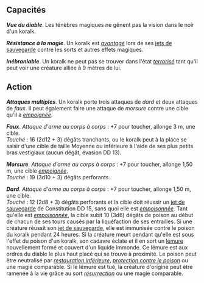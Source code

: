 ## Capacités
_**Vue du diable**_. Les ténèbres magiques ne gênent pas la vision dans le noir d'un koralk.

_**Résistance à la magie**_. Un koralk est [_avantagé_](/utiliser-les-caracteristiques/#avantage-et-desavantage) lors de ses [jets de sauvegarde](/utiliser-les-caracteristiques/#jets-de-sauvegarde) contre les sorts et autres effets magiques.

_**Inébranlable**_. Un koralk ne peut pas se trouver dans l'état [_terrorisé_](/gerer-la-sante-du-personnage/#terrorise) tant qu'il peut voir une créature alliée à 9 mètres de lui.

## Action
_**Attaques multiples**_. Un koralk porte trois attaques de _dard_ et deux attaques de _faux_. Il peut également faire une attaque de _morsure_ contre une cible qu'il a [_empoignée_](/gerer-la-sante-du-personnage/#empoigne).

_**Faux**_. _Attaque d'arme au corps à corps_ : +7 pour toucher, allonge 3 m, une cible.  
_Touché_ : 16 (2d12 + 3) dégâts tranchants, ou le koralk peut à la place se saisir d'une cible de taille Moyenne ou inférieure à l'aide de ses plus petits bras vestigiaux (aucun dégât, évasion DD 13).

_**Morsure**_. _Attaque d'arme au corps à corps_ : +7 pour toucher, allonge 1,50 m, une cible [_empoignée_](/gerer-la-sante-du-personnage/#empoigne).  
_Touché_ : 19 (3d10 + 3) dégâts perforants.

_**Dard**_. _Attaque d'arme au corps à corps_ : +7 pour toucher, allonge 1,50 m, une cible.  
_Touché_ : 12 (2d8 + 3) dégâts perforants et la cible doit réussir un [jet de sauvegarde](/utiliser-les-caracteristiques/#jets-de-sauvegarde) de Constitution DD 15, sans quoi elle est [_empoisonnée_](/gerer-la-sante-du-personnage/#empoisonne). Tant qu'elle est [_empoisonnée_](/gerer-la-sante-du-personnage/#empoisonne), la cible subit 10 (3d6) dégâts de poison au début de chacun de ses tours causés par la liquéfaction de ses entrailles. Si une créature réussit son [jet de sauvegarde](/utiliser-les-caracteristiques/#jets-de-sauvegarde), elle est immunisée contre le poison du koralk pendant 24 heures. Si la créature meurt pendant qu'elle est sous l'effet du poison d'un koralk, son cadavre éclate et il en sort un [lémure](/bestiaire/lemure/) nouvellement formé et couvert d'un liquide immonde. Ce lémure est aux ordres du diable le plus haut placé qui se trouve à proximité. Le poison peut être neutralisé par [_restauration inférieure_](/grimoire/restauration-inferieure/), [_protection contre le poison_](/grimoire/protection-contre-le-poison/) ou une magie comparable. Si le lémure est tué, la créature d'origine peut être ramenée à la vie grâce au sort [_résurrection_](/grimoire/resurrection/) ou une magie comparable.
